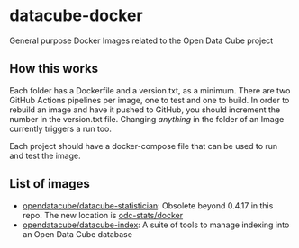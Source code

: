 # datacube-docker

General purpose Docker Images related to the Open Data Cube project

## How this works

Each folder has a Dockerfile and a version.txt, as a minimum. There are two GitHub Actions
pipelines per image, one to test and one to build. In order to rebuild an image and have
it pushed to GitHub, you should increment the number in the version.txt file. Changing _anything_
in the folder of an Image currently triggers a run too.

Each project should have a docker-compose file that can be used to run and test the image.

## List of images

* [opendatacube/datacube-statistician](https://github.com/opendatacube/odc-stats/): Obsolete beyond 0.4.17 in this repo. The new location is [odc-stats/docker](https://github.com/opendatacube/odc-stats/tree/develop/docker)
* [opendatacube/datacube-index](index/readme.md): A suite of tools to manage indexing into an Open Data Cube database

